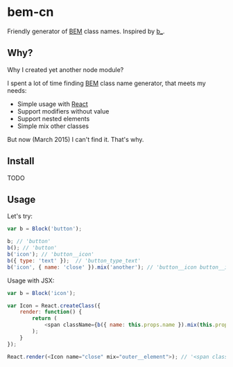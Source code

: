 # bem-cn

Friendly generator of [BEM](https://en.bem.info/) class names. Inspired by [b_](https://github.com/azproduction/b_).

## Why?

Why I created yet another node module?

I spent a lot of time finding [BEM](https://en.bem.info/) class name generator, that meets my needs:

 * Simple usage with [React](http://facebook.github.io/react/)
 * Support modifiers without value
 * Support nested elements
 * Simple mix other classes

But now (March 2015) I can't find it. That's why.

## Install

TODO

## Usage

Let's try:

```js
var b = Block('button');

b; // 'button'
b(); // 'button'
b('icon'); // 'button__icon'
b({ type: 'text' });  // 'button_type_text'
b('icon', { name: 'close' }).mix('another'); // 'button__icon button__icon_name_close another'
```

Usage with JSX:

```js
var b = Block('icon');

var Icon = React.createClass({
    render: function() {
        return (
            <span className={b({ name: this.props.name }).mix(this.props.mix)}></span>
        );
    }
});

React.render(<Icon name="close" mix="outer__element">); // '<span class="icon icon_close outer__element">'
```